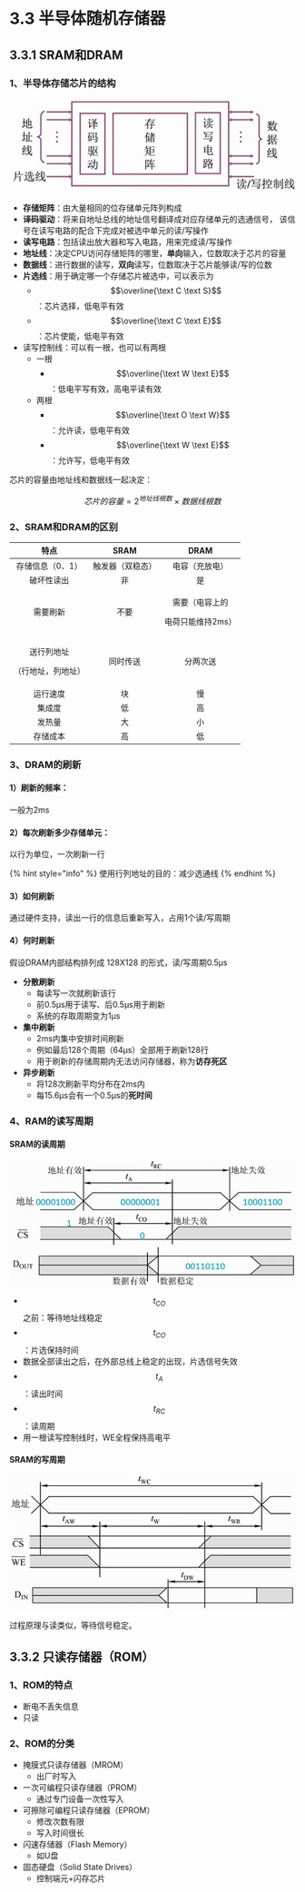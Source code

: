 # 3.3 半导体随机存储器

## 3.3.1 SRAM和DRAM

### 1、半导体存储芯片的结构

![](../.gitbook/assets/ban-dao-ti-xin-pian-jie-gou-.png)

* **存储矩阵**：由大量相同的位存储单元阵列构成
* **译码驱动**：将来自地址总线的地址信号翻译成对应存储单元的选通信号， 该信号在读写电路的配合下完成对被选中单元的读/写操作
* **读写电路**：包括读出放大器和写入电路，用来完成读/写操作
* **地址线**：决定CPU访问存储矩阵的哪里，**单向**输入，位数取决于芯片的容量
* **数据线**：进行数据的读写，**双向**读写，位数取决于芯片能够读/写的位数
* **片选线**：用于确定哪一个存储芯片被选中，可以表示为
  * $$\overline{\text C \text S}$$：芯片选择，低电平有效
  * $$\overline{\text C \text E}$$：芯片使能，低电平有效
* 读写控制线：可以有一根，也可以有两根
  * 一根
    * $$\overline{\text W \text E}$$：低电平写有效，高电平读有效
  * 两根
    * $$\overline{\text O \text W}$$：允许读，低电平有效
    * $$\overline{\text W \text E}$$：允许写，低电平有效

芯片的容量由地址线和数据线一起决定：

$$
芯片的容量 = 2^{地址线根数} \times 数据线根数
$$

### 2、SRAM和DRAM的区别

|              特点              |   SRAM   |               DRAM              |
| :--------------------------: | :------: | :-----------------------------: |
|           存储信息（0、1）          | 触发器（双稳态） |             电容（充放电）             |
|             破坏性读出            |     非    |                是                |
|             需要刷新             |    不要    | <p>需要（电容上的</p><p>电荷只能维持2ms）</p> |
| <p>送行列地址</p><p>（行地址，列地址）</p> |   同时传送   |               分两次送              |
|             运行速度             |     块    |                慢                |
|              集成度             |     低    |                高                |
|              发热量             |     大    |                小                |
|             存储成本             |     高    |                低                |

### 3、DRAM的刷新

#### 1）刷新的频率：

一般为2ms

#### 2）每次刷新多少存储单元：

以行为单位，一次刷新一行

{% hint style="info" %}
使用行列地址的目的：减少选通线
{% endhint %}

#### 3）如何刷新

通过硬件支持，读出一行的信息后重新写入，占用1个读/写周期

#### 4）何时刷新

假设DRAM内部结构排列成 128X128 的形式，读/写周期0.5μs

* **分散刷新**
  * 每读写一次就刷新该行
  * 前0.5μs用于读写、后0.5μs用于刷新
  * 系统的存取周期变为1μs
* **集中刷新**
  * 2ms内集中安排时间刷新
  * 例如最后128个周期（64μs）全部用于刷新128行
  * 用于刷新的存储周期内无法访问存储器，称为**访存死区**
* **异步刷新**
  * 将128次刷新平均分布在2ms内
  * 每15.6μs会有一个0.5μs的**死时间**

### 4、RAM的读写周期

#### SRAM的读周期

![](../.gitbook/assets/sram-du-.png)

* $$t_{CO}$$之前：等待地址线稳定
* $$t_{CO}$$：片选保持时间
* 数据全部读出之后，在外部总线上稳定的出现，片选信号失效
* $$t_{A}$$：读出时间
* $$t_{RC}$$：读周期
* 用一根读写控制线时，WE全程保持高电平

#### SRAM的写周期

![](../.gitbook/assets/sram-xie-.png)

过程原理与读类似，等待信号稳定。

## 3.3.2 只读存储器（ROM）

### 1、ROM的特点

* 断电不丢失信息
* 只读

### 2、ROM的分类

* 掩膜式只读存储器（MROM）
  * 出厂时写入
* 一次可编程只读存储器（PROM）
  * 通过专门设备一次性写入
* 可擦除可编程只读存储器（EPROM）
  * 修改次数有限
  * 写入时间很长
* 闪速存储器（Flash Memory）
  * 如U盘
* 固态硬盘（Solid State Drives）
  * 控制端元+闪存芯片

